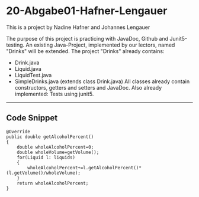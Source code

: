 # 20-Abgabe01-Hafner-Lengauer
This is a project by Nadine Hafner and Johannes Lengauer

The purpose of this project is practicing with JavaDoc, Github and Junit5-testing.
An existing Java-Project, implemented by our lectors, named "Drinks" will be extended.
The project "Drinks" already contains:
- Drink.java
- Liquid.java
- LiquidTest.java
- SimpleDrinks.java (extends class Drink.java)
All classes already contain constructors, getters and setters and JavaDoc. Also already implemented: Tests using junit5.
******

## Code Snippet

```
@Override  
public double getAlcoholPercent()  
{  
    double wholeAlcoholPercent=0;  
	double wholeVolume=getVolume();  
	for(Liquid l: liquids)  
    {  
        wholeAlcoholPercent+=l.getAlcoholPercent()*(l.getVolume()/wholeVolume);  
	}  
    return wholeAlcoholPercent;  
} 
```
